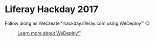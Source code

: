 # Liferay Hackday 2017

Follow along as WeCreate&trade; hackday.liferay.com using WeDeploy&trade; :stuck_out_tongue_winking_eye:

> [Learn more about WeDeploy&trade;](http://wedeploy.com/)